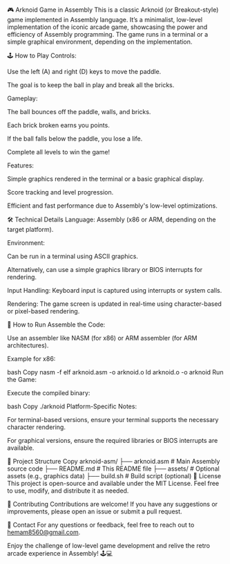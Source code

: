 🎮 Arknoid Game in Assembly
This is a classic Arknoid (or Breakout-style) game implemented in Assembly language. It’s a minimalist, low-level implementation of the iconic arcade game, showcasing the power and efficiency of Assembly programming. The game runs in a terminal or a simple graphical environment, depending on the implementation.

🕹️ How to Play
Controls:

Use the left (A) and right (D) keys to move the paddle.

The goal is to keep the ball in play and break all the bricks.

Gameplay:

The ball bounces off the paddle, walls, and bricks.

Each brick broken earns you points.

If the ball falls below the paddle, you lose a life.

Complete all levels to win the game!

Features:

Simple graphics rendered in the terminal or a basic graphical display.

Score tracking and level progression.

Efficient and fast performance due to Assembly's low-level optimizations.

🛠️ Technical Details
Language: Assembly (x86 or ARM, depending on the target platform).

Environment:

Can be run in a terminal using ASCII graphics.

Alternatively, can use a simple graphics library or BIOS interrupts for rendering.

Input Handling: Keyboard input is captured using interrupts or system calls.

Rendering: The game screen is updated in real-time using character-based or pixel-based rendering.

🚀 How to Run
Assemble the Code:

Use an assembler like NASM (for x86) or ARM assembler (for ARM architectures).

Example for x86:

bash
Copy
nasm -f elf arknoid.asm -o arknoid.o
ld arknoid.o -o arknoid
Run the Game:

Execute the compiled binary:

bash
Copy
./arknoid
Platform-Specific Notes:

For terminal-based versions, ensure your terminal supports the necessary character rendering.

For graphical versions, ensure the required libraries or BIOS interrupts are available.

📂 Project Structure
Copy
arknoid-asm/
├── arknoid.asm              # Main Assembly source code
├── README.md                # This README file
├── assets/                  # Optional assets (e.g., graphics data)
├── build.sh                 # Build script (optional)
📜 License
This project is open-source and available under the MIT License. Feel free to use, modify, and distribute it as needed.

🎉 Contributing
Contributions are welcome! If you have any suggestions or improvements, please open an issue or submit a pull request.

📧 Contact
For any questions or feedback, feel free to reach out to hemam8560@gmail.com.

Enjoy the challenge of low-level game development and relive the retro arcade experience in Assembly! 🕹️💻
